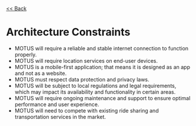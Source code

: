 [<< Back](/README.md)

# Architecture Constraints
- MOTUS will require a reliable and stable internet connection to function properly.
- MOTUS will require location services on end-user devices.
- MOTUS is a mobile-first application; that means it is designed as an app and not as a website.
- MOTUS must respect data protection and privacy laws.
- MOTUS will be subject to local regulations and legal requirements, which may impact its availability and functionality in certain areas.
- MOTUS will require ongoing maintenance and support to ensure optimal performance and user experience.
- MOTUS will need to compete with existing ride sharing and transportation services in the market.
